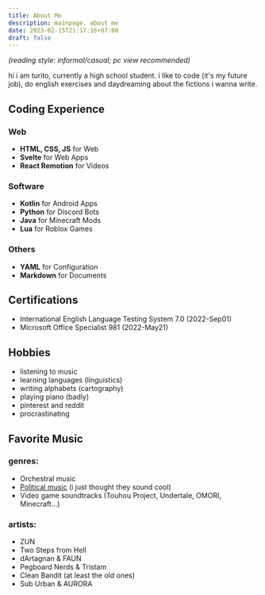 ```yaml
---
title: About Me
description: mainpage, about me
date: 2023-02-15T21:17:16+07:00
draft: false
---
```

*(reading style: informal/casual; pc view recommended)*

hi i am turito, currently a high school student. i like to code (it's my future job), do english exercises and daydreaming about the fictions i wanna write.

## Coding Experience

### Web

- **HTML, CSS, JS** for Web
- **Svelte** for Web Apps
- **React Remotion** for Videos

### Software

- **Kotlin** for Android Apps
- **Python** for Discord Bots
- **Java** for Minecraft Mods
- **Lua** for Roblox Games

### Others

- **YAML** for Configuration
- **Markdown** for Documents

## Certifications

- International English Language Testing System 7.0 (2022-Sep01)
- Microsoft Office Specialist 981 (2022-May21)

## Hobbies

- listening to music
- learning languages (linguistics)
- writing alphabets (cartography)
- playing piano (badly)
- pinterest and reddit
- procrastinating

## Favorite Music

### genres:

- Orchestral music
- [Political music](https://youtube.com/playlist?list=PLN0RqFX2ugKVjp6nJQXBnkLOpKdvQPJFZ) (i just thought they sound cool)
- Video game soundtracks (Touhou Project, Undertale, OMORI, Minecraft...)

### artists:

- ZUN
- Two Steps from Hell
- dArtagnan & FAUN
- Pegboard Nerds & Tristam
- Clean Bandit (at least the old ones)
- Sub Urban & AURORA
